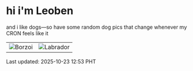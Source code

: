 # hi i'm Leoben

and i like dogs—so have some random dog pics that change whenever my CRON feels like it

|  |  |
|--------|----------|
| ![Borzoi](https://random-dog-vercel.vercel.app/api/random-borzoi?v=1761195218) | ![Labrador](https://random-dog-vercel.vercel.app/api/random-labrador?v=1761195218) |

Last updated: 2025-10-23 12:53 PHT
